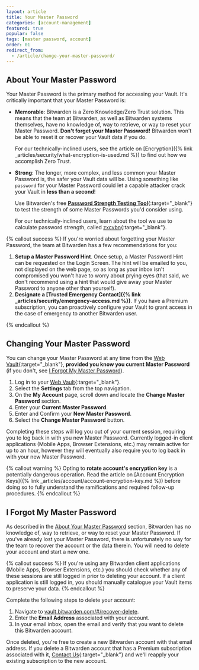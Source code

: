 ```yaml
---
layout: article
title: Your Master Password
categories: [account-management]
featured: true
popular: false
tags: [master password, account]
order: 01
redirect_from:
  - /article/change-your-master-password/
---
```


## About Your Master Password

Your Master Password is the primary method for accessing your Vault. It's critically important that your Master Password is:

- **Memorable**: Bitwarden is a Zero Knowledge/Zero Trust solution. This means that the team at Bitwarden, as well as Bitwarden systems themselves, have no knowledge of, way to retrieve, or way to reset your Master Password. **Don't forget your Master Password!** Bitwarden won't be able to reset it or recover your Vault data if you do.

   For our technically-inclined users, see the article on [Encryption]({% link _articles/security/what-encryption-is-used.md %}) to find out how we accomplish Zero Trust.
- **Strong**: The longer, more complex, and less common your Master Password is, the safer your Vault data will be. Using something like `password` for your Master Password could let a capable attacker crack your Vault in **less than a second**!

   Use Bitwarden's free [**Password Strength Testing Tool**](https://bitwarden.com/password-strength){:target="\_blank"} to test the strength of some Master Passwords you'd consider using.

   For our technically-inclined users, learn about the tool we use to calculate password strength, called [zxcvbn](https://dropbox.tech/security/zxcvbn-realistic-password-strength-estimation){:target="\_blank"}.

{% callout success %}
If you're worried about forgetting your Master Password, the team at Bitwarden has a few recommendations for you:

1. **Setup a Master Password Hint**. Once setup, a Master Password Hint can be requested on the Login Screen. The hint will be emailed to you, not displayed on the web page, so as long as your inbox isn't compromised you won't have to worry about prying eyes (that said, we don't recommend using a hint that would give away your Master Password to anyone other than yourself).
2. **Designate a [Trusted Emergency Contact]({% link _articles/security/emergency-access.md %})**. If you have a Premium subscription, you can proactively configure your Vault to grant access in the case of emergency to another Bitwarden user.

{% endcallout %}

## Changing Your Master Password

You can change your Master Password at any time from the [Web Vault](https://vault.bitwarden.com){:target="\_blank"}, **provided you know you current Master Password** (if you don't, see [I Forgot My Master Password](#i-forgot-my-master-password)).

1. Log in to your [Web Vault](https://vault.bitwarden.com){:target="\_blank"}.
2. Select the **Settings** tab from the top navigation.
3. On the **My Account** page, scroll down and locate the **Change Master Password** section.
4. Enter your **Current Master Password**.
5. Enter and Confirm your **New Master Password**.
6. Select the **Change Master Password** button.

Completing these steps will log you out of your current session, requiring you to log back in with you new Master Password. Currently logged-in client applications (Mobile Apps, Browser Extensions, etc.) may remain active for up to an hour, however they will eventually also require you to log back in with your new Master Password.

{% callout warning %}
Opting to **rotate account's encryption key** is a potentially dangerous operation. Read the article on [Account Encryption Keys]({% link _articles/account/account-encryption-key.md %}) before doing so to fully understand the ramifications and required follow-up procedures.
{% endcallout %}

## I Forgot My Master Password

As described in the [About Your Master Password](#about-your-master-password) section, Bitwarden has no knowledge of, way to retrieve, or way to reset your Master Password. If you've already lost your Master Password, there is unfortunately no way for the team to recover the account or the data therein. You will need to delete your account and start a new one.

{% callout success %}
If you're using any Bitwarden client applications (Mobile Apps, Browser Extensions, etc.) you should check whether any of these sessions are still logged in prior to deleting your account. If a client application is still logged in, you should manually catalogue your Vault items to preserve your data.
{% endcallout %}

Complete the following steps to delete your account:

1. Navigate to [vault.bitwarden.com/#/recover-delete](https://vault.bitwarden.com/#/recover-delete).
2. Enter the **Email Address** associated with your account.
3. In your email inbox, open the email and verify that you want to delete this Bitwarden account.

Once deleted, you're free to create a new Bitwarden account with that email address. If you delete a Bitwarden account that has a Premium subscription associated with it, [Contact Us](https://bitwarden.com/contact/){:target="\_blank"} and we'll reapply your existing subscription to the new account.
